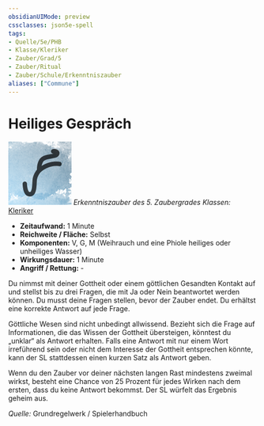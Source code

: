 ```yaml
---
obsidianUIMode: preview
cssclasses: json5e-spell
tags:
- Quelle/5e/PHB
- Klasse/Kleriker
- Zauber/Grad/5
- Zauber/Ritual
- Zauber/Schule/Erkenntniszauber
aliases: ["Commune"]
---
```

# Heiliges Gespräch
![](../../99%20-%20Setup/Sammlungen/Files/Bildersammlung/Symbolik/Erkenntniszauber.webp#token)
*Erkenntniszauber des 5. Zaubergrades*
*Klassen:* [Kleriker](../Charakteroptionen/Klassen/Kleriker.md)

- **Zeitaufwand:** 1 Minute
- **Reichweite / Fläche:** Selbst
- **Komponenten:** V, G, M (Weihrauch und eine Phiole heiliges oder unheiliges Wasser)
- **Wirkungsdauer:** 1 Minute
- **Angriff / Rettung:** -

Du nimmst mit deiner Gottheit oder einem göttlichen Gesandten Kontakt auf und stellst bis zu drei Fragen, die mit Ja oder Nein beantwortet werden können. Du musst deine Fragen stellen, bevor der Zauber endet. Du erhältst eine korrekte Antwort auf jede Frage.

Göttliche Wesen sind nicht unbedingt allwissend. Bezieht sich die Frage auf Informationen, die das Wissen der Gottheit übersteigen, könntest du „unklar“ als Antwort erhalten. Falls eine Antwort mit nur einem Wort irreführend sein oder nicht dem Interesse der Gottheit entsprechen könnte, kann der SL stattdessen einen kurzen Satz als Antwort geben.

Wenn du den Zauber vor deiner nächsten langen Rast mindestens zweimal wirkst, besteht eine Chance von 25 Prozent für jedes Wirken nach dem ersten, dass du keine Antwort bekommst. Der SL würfelt das Ergebnis geheim aus.

*Quelle:* Grundregelwerk / Spielerhandbuch